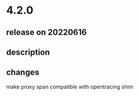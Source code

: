 # 4.2.0

## release on 20220616

## description

## changes

make proxy span compatible with opentracing shim

